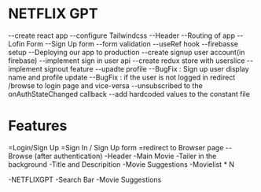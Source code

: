 # NETFLIX GPT

--create react app
--configure Tailwindcss
--Header
--Routing of app
--Lofin Form
--Sign Up form
--form validation
--useRef hook
--firebasse setup
--Deploying our app to production
--create signup user account(in firebase)
--implement sign in user api
--create redux store with userslice
--implement signout feature
--upadte profile 
--BugFix : Sign up user display name and profile update
--BugFix : if the user is not logged in redirect /browse to login page and vice-versa
--unsubscribed to the onAuthStateChanged callback
--add hardcoded values to the constant file

# Features

=Login/Sign Up
   =Sign In / Sign Up form
   =redirect to Browser page
--Browse (after authentication)
 -Header
 -Main Movie
   -Tailer in the background
   -Title and Descripition
   -Movie Suggestions
     -Movielist * N

-NETFLIXGPT
  -Search Bar
  -Movie Suggestions